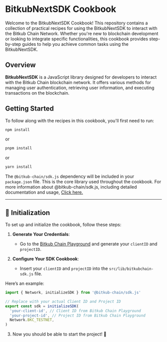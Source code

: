 # BitkubNextSDK Cookbook

Welcome to the BitkubNextSDK Cookbook! This repository contains a collection of practical recipes for using the BitkubNextSDK to interact with the Bitkub Chain Network. Whether you're new to blockchain development or looking to integrate specific functionalities, this cookbook provides step-by-step guides to help you achieve common tasks using the BitkubNextSDK.

## Overview

**BitkubNextSDK** is a JavaScript library designed for developers to interact with the Bitkub Chain blockchain network. It offers various methods for managing user authentication, retrieving user information, and executing transactions on the blockchain.

## Getting Started

To follow along with the recipes in this cookbook, you'll first need to run:

```bash
npm install
```

or

```bash
pnpm install
```

or

```bash
yarn install
```

The `@bitkub-chain/sdk.js` dependency will be included in your `package.json` file. This is the core library used throughout the cookbook. For more information about @bitkub-chain/sdk.js, including detailed documentation and usage, [Click here.](https://www.npmjs.com/package/@bitkub-chain/sdk.js)

---

## 📝 Initialization

To set up and initialize the cookbook, follow these steps:

1. **Generate Your Credentials**:

   - Go to the [Bitkub Chain Playground](https://playground.bitkubchain.com/) and generate your `clientID` and `projectID`.

2. **Configure Your SDK Cookbook**:
   - Insert your `clientID` and `projectID` into the `src/lib/bitkubchain-sdk.js` file.

Here’s an example:

```javascript
import { Network, initializeSDK } from '@bitkub-chain/sdk.js'

// Replace with your actual Client ID and Project ID
export const sdk = initializeSDK(
  'your-client-id', // Client ID from Bitkub Chain Playground
  'your-project-id', // Project ID from Bitkub Chain Playground
  Network.BKC_TESTNET,
)
```

3. Now you should be able to start the project! 🚀
